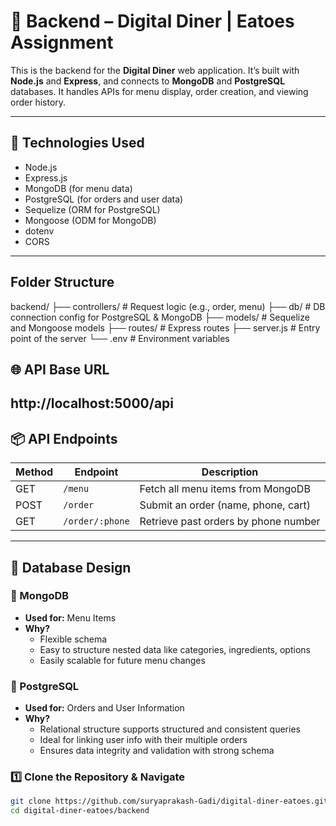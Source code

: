 # 🚀 Backend – Digital Diner | Eatoes Assignment

This is the backend for the **Digital Diner** web application. It’s built with **Node.js** and **Express**, and connects to **MongoDB** and **PostgreSQL** databases. It handles APIs for menu display, order creation, and viewing order history.

---

## 🧰 Technologies Used

- Node.js
- Express.js
- MongoDB (for menu data)
- PostgreSQL (for orders and user data)
- Sequelize (ORM for PostgreSQL)
- Mongoose (ODM for MongoDB)
- dotenv
- CORS

---
##   Folder Structure
backend/
├── controllers/         # Request logic (e.g., order, menu)
├── db/                  # DB connection config for PostgreSQL & MongoDB
├── models/              # Sequelize and Mongoose models
├── routes/              # Express routes
├── server.js            # Entry point of the server
└── .env                 # Environment variables


## 🌐 API Base URL
http://localhost:5000/api
---

## 📦 API Endpoints

| Method | Endpoint               | Description                          |
|--------|------------------------|--------------------------------------|
| GET    | `/menu`                | Fetch all menu items from MongoDB    |
| POST   | `/order`               | Submit an order (name, phone, cart)  |
| GET    | `/order/:phone`        | Retrieve past orders by phone number |

---
## 🧩 Database Design

### 🥗 MongoDB
- **Used for:** Menu Items
- **Why?**
  - Flexible schema
  - Easy to structure nested data like categories, ingredients, options
  - Easily scalable for future menu changes

### 📝 PostgreSQL
- **Used for:** Orders and User Information
- **Why?**
  - Relational structure supports structured and consistent queries
  - Ideal for linking user info with their multiple orders
  - Ensures data integrity and validation with strong schema


### 1️⃣ Clone the Repository & Navigate

```bash
git clone https://github.com/suryaprakash-Gadi/digital-diner-eatoes.git
cd digital-diner-eatoes/backend
